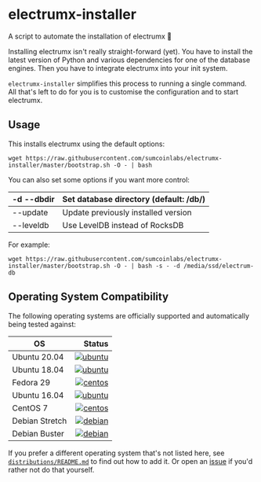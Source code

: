 # electrumx-installer
A script to automate the installation of electrumx 🤖

Installing electrumx isn't really straight-forward (yet). You have to install the latest version of Python and various dependencies for
one of the database engines. Then you have to integrate electrumx into your init system.

`electrumx-installer` simplifies this process to running a single command. All that's left to do for you
is to customise the configuration and to start electrumx.

## Usage
This installs electrumx using the default options:

    wget https://raw.githubusercontent.com/sumcoinlabs/electrumx-installer/master/bootstrap.sh -O - | bash

You can also set some options if you want more control:

| -d --dbdir | Set database directory (default: /db/) |
|------------|----------------------------------------|
| --update   | Update previously installed version    |
| --leveldb  | Use LevelDB instead of RocksDB         |

For example:

    wget https://raw.githubusercontent.com/sumcoinlabs/electrumx-installer/master/bootstrap.sh -O - | bash -s - -d /media/ssd/electrum-db

     
## Operating System Compatibility

The following operating systems are officially supported and automatically being tested against:

| OS | Status |
|----------|---:|
| Ubuntu 20.04   | [![ubuntu](https://badges.herokuapp.com/travis/sumcoinlabs/electrumx-installer?env=IMAGE=%22ubuntu:20.04%22&label=ubuntu:20.04)](https://travis-ci.org/sumcoinlabs/electrumx-installer/) |
| Ubuntu 18.04   | [![ubuntu](https://badges.herokuapp.com/travis/sumcoinlabs/electrumx-installer?env=IMAGE=%22ubuntu:18.04%22&label=ubuntu:18.04)](https://travis-ci.org/sumcoinlabs/electrumx-installer/) |
| Fedora 29      | [![centos](https://badges.herokuapp.com/travis/sumcoinlabs/electrumx-installer?env=IMAGE=%22fedora:28%22&label=fedora:28)](https://travis-ci.org/sumcoinlabs/electrumx-installer/) |
| Ubuntu 16.04   | [![ubuntu](https://badges.herokuapp.com/travis/sumcoinlabs/electrumx-installer?env=IMAGE=%22ubuntu:16.04%22&label=ubuntu:16.04)](https://travis-ci.org/sumcoinlabs/electrumx-installer/) |
| CentOS 7       | [![centos](https://badges.herokuapp.com/travis/sumcoinlabs/electrumx-installer?env=IMAGE=%22centos:7%22&label=centos:7)](https://travis-ci.org/sumcoinlabs/electrumx-installer/) |
| Debian Stretch | [![debian](https://badges.herokuapp.com/travis/sumcoinlabs/electrumx-installer?env=IMAGE=%22debian:9%22&label=debian:9)](https://travis-ci.org/sumcoinlabs/electrumx-installer/) |
| Debian Buster  | [![debian](https://badges.herokuapp.com/travis/sumcoinlabs/electrumx-installer?env=IMAGE=%22debian:10%22&label=debian:10)](https://travis-ci.org/sumcoinlabs/electrumx-installer/) |


If you prefer a different operating system that's not listed here, see
[`distributions/README.md`](https://github.com/sumcoinlabs/electrumx-installer/blob/master/distributions/README.md) to find out how to add it.
Or open an [issue](https://github.com/sumcoinlabs/electrumx-installer/issues/new) if you'd rather not do that yourself.
